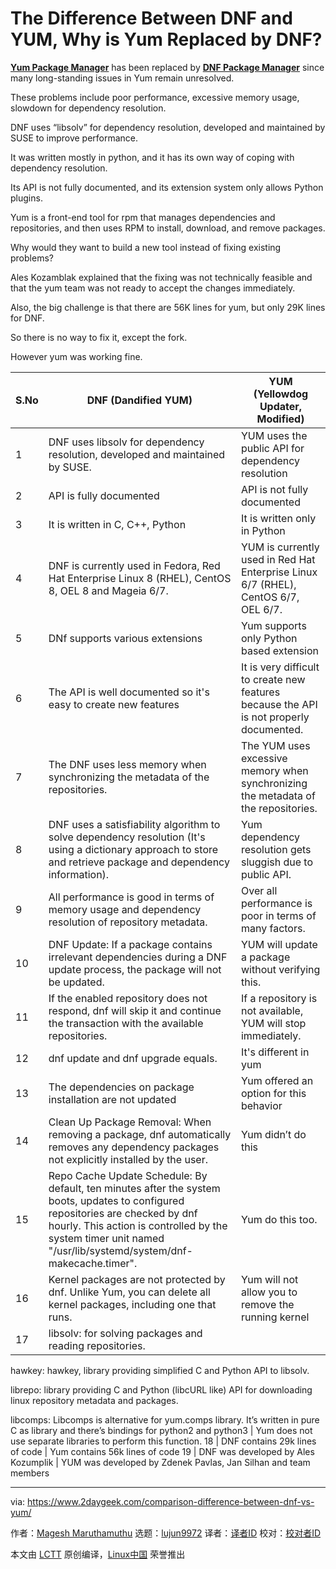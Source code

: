 [#]: collector: (lujun9972)
[#]: translator: ( )
[#]: reviewer: ( )
[#]: publisher: ( )
[#]: url: ( )
[#]: subject: (The Difference Between DNF and YUM, Why is Yum Replaced by DNF?)
[#]: via: (https://www.2daygeek.com/comparison-difference-between-dnf-vs-yum/)
[#]: author: (Magesh Maruthamuthu https://www.2daygeek.com/author/magesh/)

The Difference Between DNF and YUM, Why is Yum Replaced by DNF?
======

**[Yum Package Manager][1]** has been replaced by **[DNF Package Manager][2]** since many long-standing issues in Yum remain unresolved.

These problems include poor performance, excessive memory usage, slowdown for dependency resolution.

DNF uses “libsolv” for dependency resolution, developed and maintained by SUSE to improve performance.

It was written mostly in python, and it has its own way of coping with dependency resolution.

Its API is not fully documented, and its extension system only allows Python plugins.

Yum is a front-end tool for rpm that manages dependencies and repositories, and then uses RPM to install, download, and remove packages.

Why would they want to build a new tool instead of fixing existing problems?

Ales Kozamblak explained that the fixing was not technically feasible and that the yum team was not ready to accept the changes immediately.

Also, the big challenge is that there are 56K lines for yum, but only 29K lines for DNF.

So there is no way to fix it, except the fork.

However yum was working fine.

S.No | DNF (Dandified YUM) | YUM (Yellowdog Updater, Modified)
---|---|---
1 | DNF uses libsolv for dependency resolution, developed and maintained by SUSE. | YUM uses the public API for dependency resolution
2 | API is fully documented | API is not fully documented
3 | It is written in C, C++, Python | It is written only in Python
4 | DNF is currently used in Fedora, Red Hat Enterprise Linux 8 (RHEL), CentOS 8, OEL 8 and Mageia 6/7. | YUM is currently used in Red Hat Enterprise Linux 6/7 (RHEL), CentOS 6/7, OEL 6/7.
5 | DNf supports various extensions | Yum supports only Python based extension
6 | The API is well documented so it's easy to create new features | It is very difficult to create new features because the API is not properly documented.
7 | The DNF uses less memory when synchronizing the metadata of the repositories. | The YUM uses excessive memory when synchronizing the metadata of the repositories.
8 | DNF uses a satisfiability algorithm to solve dependency resolution (It's using a dictionary approach to store and retrieve package and dependency information). | Yum dependency resolution gets sluggish due to public API.
9 | All performance is good in terms of memory usage and dependency resolution of repository metadata. | Over all performance is poor in terms of many factors.
10 | DNF Update: If a package contains irrelevant dependencies during a DNF update process, the package will not be updated. | YUM will update a package without verifying this.
11 | If the enabled repository does not respond, dnf will skip it and continue the transaction with the available repositories. | If a repository is not available, YUM will stop immediately.
12 | dnf update and dnf upgrade equals. | It's different in yum
13 | The dependencies on package installation are not updated | Yum offered an option for this behavior
14 | Clean Up Package Removal: When removing a package, dnf automatically removes any dependency packages not explicitly installed by the user. | Yum didn’t do this
15 | Repo Cache Update Schedule: By default, ten minutes after the system boots, updates to configured repositories are checked by dnf hourly. This action is controlled by the system timer unit named "/usr/lib/systemd/system/dnf-makecache.timer". | Yum do this too.
16 | Kernel packages are not protected by dnf. Unlike Yum, you can delete all kernel packages, including one that runs. | Yum will not allow you to remove the running kernel
17 | libsolv: for solving packages and reading repositories.

hawkey: hawkey, library providing simplified C and Python API to libsolv.

librepo: library providing C and Python (libcURL like) API for downloading linux repository metadata and packages.

libcomps: Libcomps is alternative for yum.comps library. It’s written in pure C as library and there’s bindings for python2 and python3 | Yum does not use separate libraries to perform this function.
18 | DNF contains 29k lines of code | Yum contains 56k lines of code
19 | DNF was developed by Ales Kozumplik | YUM was developed by Zdenek Pavlas, Jan Silhan and team members

--------------------------------------------------------------------------------

via: https://www.2daygeek.com/comparison-difference-between-dnf-vs-yum/

作者：[Magesh Maruthamuthu][a]
选题：[lujun9972][b]
译者：[译者ID](https://github.com/译者ID)
校对：[校对者ID](https://github.com/校对者ID)

本文由 [LCTT](https://github.com/LCTT/TranslateProject) 原创编译，[Linux中国](https://linux.cn/) 荣誉推出

[a]: https://www.2daygeek.com/author/magesh/
[b]: https://github.com/lujun9972
[1]: https://www.2daygeek.com/yum-command-examples-manage-packages-rhel-centos-systems/
[2]: https://www.2daygeek.com/linux-dnf-command-examples-manage-packages-fedora-centos-rhel-systems/
